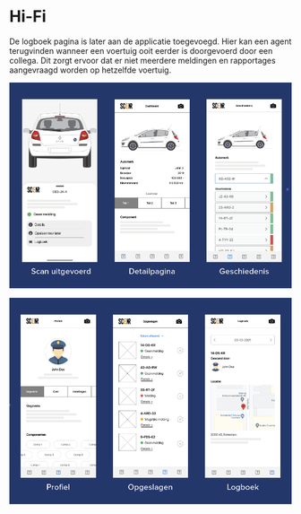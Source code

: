 # Hi-Fi

De logboek pagina is later aan de applicatie toegevoegd. Hier kan een agent terugvinden wanneer een voertuig ooit eerder is doorgevoerd door een collega. Dit zorgt ervoor dat er niet meerdere meldingen en rapportages aangevraagd worden op hetzelfde voertuig.&#x20;

![](<../.gitbook/assets/image (15).png>)

![](<../.gitbook/assets/image (14).png>)
